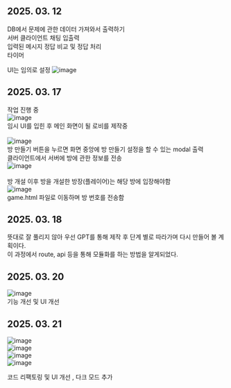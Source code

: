 ## 2025. 03. 12
DB에서 문제에 관한 데이터 가져와서 출력하기<br>
서버 클라이언트 채팅 입출력<br>
입력된 메시지 정답 비교 및 정답 처리<br>
타이머<br>

UI는 임의로 설정
![image](https://github.com/user-attachments/assets/4fbf7db6-7c7f-48e1-adb3-934204a1263e)

## 2025. 03. 17
작업 진행 중<br>
![image](https://github.com/user-attachments/assets/05bcd760-c317-41c3-bfbe-15ff05664595)<br>
임시 UI를 입힌 후 메인 화면이 될 로비를 제작중<br>
<br>
![image](https://github.com/user-attachments/assets/899834f4-1d39-48ca-b04d-8be5fa94aeda)<br>
방 만들기 버튼을 누르면 화면 중앙에 방 만들기 설정을 할 수 있는 modal 출력<br>
클라이언트에서 서버에 방에 관한 정보를 전송<br>
![image](https://github.com/user-attachments/assets/e1a64913-0fed-4382-bb5f-1f782bb6aa84)<br>
<br>
방 개설 이후 방을 개설한 방장(플레이어)는 해당 방에 입장해야함<br>
![image](https://github.com/user-attachments/assets/2530d6e0-13fe-4734-a533-003f05464a64)<br>
game.html 파일로 이동하며 방 번호를 전송함
<br>

## 2025. 03. 18
뜻대로 잘 풀리지 않아 우선 GPT를 통해 제작 후 단계 별로 따라가며 다시 만들어 볼 계획이다.<br>
이 과정에서 route, api 등을 통해 모듈화를 하는 방법을 알게되었다.

## 2025. 03. 20
![image](https://github.com/user-attachments/assets/ee7a8ff3-3366-4be4-8cb9-b268943080bf)<br>
기능 개선 및 UI 개선

## 2025. 03. 21
![image](https://github.com/user-attachments/assets/4bf05760-530f-43f6-bf89-3c4c0039968f)<br>
![image](https://github.com/user-attachments/assets/04fa6ab8-289b-4ef5-b169-cb0fdb01694d)<br>
![image](https://github.com/user-attachments/assets/fa984079-e0af-4c63-ada3-e141ade71f26)<br>
![image](https://github.com/user-attachments/assets/fbc2c173-65ed-46fc-879b-f4d43b4d7ba3)<br>

코드 리팩토링 및 UI 개선 , 다크 모드 추가


